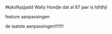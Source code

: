 #kjksfkjsjjadd Wally
Hondje dat al 87 jaar is
hjfdhjl

feature aanpassingen


de laatste aanpassingen!!!!!!!